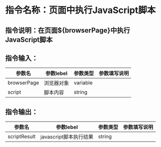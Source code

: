 # 指令名称：页面中执行JavaScript脚本
## 指令说明：在页面$\{browserPage\}中执行JavaScript脚本
## 指令输入：

 | 参数名 | 参数lebel | 参数类型 | 参数填写说明 | 
 | ------------- | ------------- | ------------- | ------------- |
 | browserPage | 浏览器对象 | variable |  |
 | script | 脚本内容 | string |  |


## 指令输出：

 | 参数名 | 参数lebel | 参数类型 | 参数填写说明 | 
 | ------------- | ------------- | ------------- | ------------- |
 | scriptResult | javascript脚本执行结果 | string |  |

	